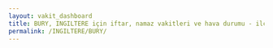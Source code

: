 ```yaml
---
layout: vakit_dashboard
title: BURY, INGILTERE için iftar, namaz vakitleri ve hava durumu - ilçe/eyalet seç
permalink: /INGILTERE/BURY/
---
```


<script type="text/javascript">
  var GLOBAL_COUNTRY = 'INGILTERE';
  var GLOBAL_CITY = 'BURY';
  var GLOBAL_STATE = '';
  var lat = 72;
  var lon = 21;
</script>
